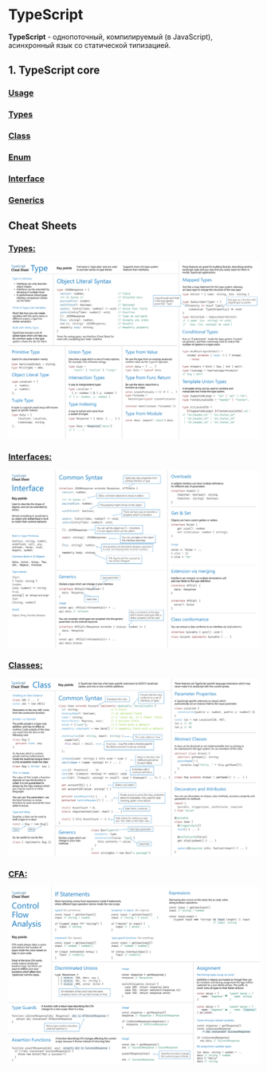 # TypeScript

**TypeScript** - однопоточный, компилируемый (в JavaScript), асинхронный язык со статической типизацией.

## 1. TypeScript core
### [Usage](core/ts_usage.md)
### [Types](core/ts_type.md)
### [Class](core/ts_class.md)
### [Enum](core/ts_enum.md)
### [Interface](core/ts_interface.md)
### [Generics](core/ts_generic.md)

## Cheat Sheets
### [Types:](cheat_sheets/ts_types.png)
![Types](cheat_sheets/ts_types.png)

### [Interfaces:](cheat_sheets/ts_interfaces.png)
![Interfaces](cheat_sheets/ts_interfaces.png)

### [Classes:](cheat_sheets/ts_classes.png)
![Classes](cheat_sheets/ts_classes.png)

### [CFA:](cheat_sheets/ts_cfa.png)
![cfa](cheat_sheets/ts_cfa.png)
